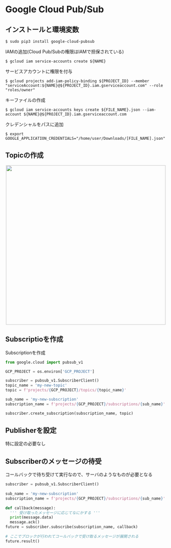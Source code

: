 # Google Cloud Pub/Sub

## インストールと環境変数
```console
$ sudo pip3 install google-cloud-pubsub
```
IAMの追加(Cloud Pub/Subの権限はIAMで担保されている)
```console
$ gcloud iam service-accounts create ${NAME}
```
サービスアカウントに権限を付与
```console
$ gcloud projects add-iam-policy-binding ${PROJECT_ID} --member "serviceAccount:${NAME}@${PROJECT_ID}.iam.gserviceaccount.com" --role "roles/owner"
```
キーファイルの作成
```cosnole
$ gcloud iam service-accounts keys create ${FILE_NAME}.json --iam-account ${NAME}@${PROJECT_ID}.iam.gserviceaccount.com
```
クレデンシャルをパスに追加
```console
$ export GOOGLE_APPLICATION_CREDENTIALS="/home/user/Downloads/[FILE_NAME].json"
```

## Topicの作成
<div align="center">
  <img width="500px" src="j8fbk/%E3%82%B9%E3%82%AF%E3%83%AA%E3%83%BC%E3%83%B3%E3%82%B7%E3%83%A7%E3%83%83%E3%83%88%202018-06-20%2004.40.32.png">
</div>

## Subscriptioを作成
Subscriptionを作成
```python
from google.cloud import pubsub_v1

GCP_PROJECT = os.environ['GCP_PROJECT']

subscriber = pubsub_v1.SubscriberClient()
topic_name = 'my-new-topic'
topic = f'projects/{GCP_PROJECT}/topics/{topic_name}'

sub_name = 'my-new-subscription'
subscription_name = f'projects/{GCP_PROJECT}/subscriptions/{sub_name}'

subscriber.create_subscription(subscription_name, topic)
```

## Publisherを設定
特に設定の必要なし

## Subscriberのメッセージの待受
コールバックで待ち受けて実行なので、サーバのようなものが必要となる  
```python
subscriber = pubsub_v1.SubscriberClient()
  
sub_name = 'my-new-subscription'
subscription_name = f'projects/{GCP_PROJECT}/subscriptions/{sub_name}'
  
def callback(message):
  ''' 受け取ったメッセージに応じてなにかする '''
  print(message.data)
  message.ack()
future = subscriber.subscribe(subscription_name, callback)
  
# ここでブロックが行われてコールバックで受け取るメッセージが展開される
future.result()
```
